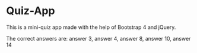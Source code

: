 # Quiz-App
This is a mini-quiz app made with the help of Bootstrap 4 and jQuery.

The correct answers are: answer 3, answer 4, answer 8, answer 10, answer 14
